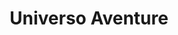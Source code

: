 ---
title: "Universo Aventure"
url: /ciudad-autonoma-de-buenos-aires/universo-aventure/
shop: Outdoor
---